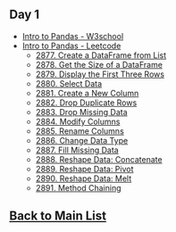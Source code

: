 ## Day 1 
- [Intro to Pandas - W3school](https://www.w3schools.com/python/pandas/pandas_series.asp)
- [Intro to Pandas - Leetcode](https://leetcode.com/studyplan/introduction-to-pandas/)
    - [2877. Create a DataFrame from List](https://github.com/nehanawar025/100_DAYS_OF_DS/blob/main/Day%201/Pandas/2877.py)
    - [2878. Get the Size of a DataFrame](https://github.com/nehanawar025/100_DAYS_OF_DS/blob/main/Day%201/Pandas/2878.py)
    - [2879. Display the First Three Rows](https://github.com/nehanawar025/100_DAYS_OF_DS/blob/main/Day%201/Pandas/2879.py)
    - [2880. Select Data](https://github.com/nehanawar025/100_DAYS_OF_DS/blob/main/Day%201/Pandas/2880.py)
    - [2881. Create a New Column]()
    - [2882. Drop Duplicate Rows]()
    - [2883. Drop Missing Data]()
    - [2884. Modify Columns]()
    - [2885. Rename Columns]()
    - [2886. Change Data Type]()
    - [2887. Fill Missing Data]()
    - [2888. Reshape Data: Concatenate]()
    - [2889. Reshape Data: Pivot]()
    - [2890. Reshape Data: Melt]()
    - [2891. Method Chaining]()


## [Back to Main List](https://github.com/nehanawar025/100_DAYS_OF_DS/tree/main)
